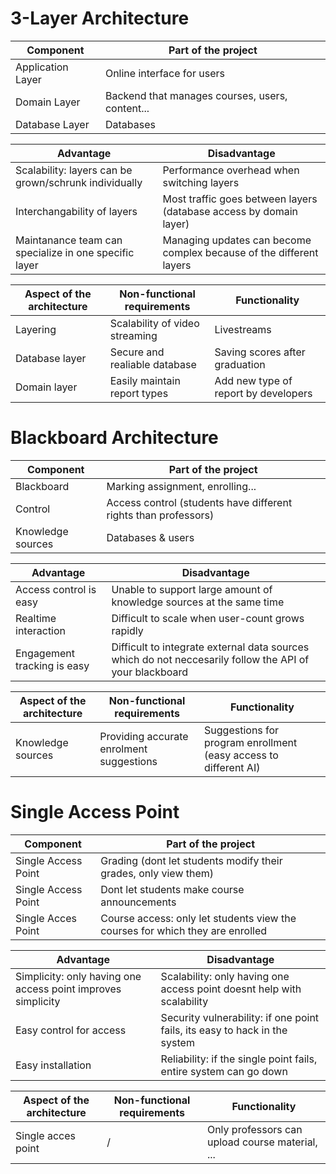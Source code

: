 # 3-Layer Architecture

| Component | Part of the project |
|---|---|
| Application Layer | Online interface for users |
| Domain Layer | Backend that manages courses, users, content... |
| Database Layer | Databases |


| Advantage | Disadvantage|
|---|---|
| Scalability: layers can be grown/schrunk individually | Performance overhead when switching layers |
| Interchangability of layers | Most traffic goes between layers (database access by domain layer) |
| Maintanance team can specialize in one specific layer | Managing updates can become complex because of the different layers |

| Aspect of the architecture | Non-functional requirements | Functionality |
|---|---|---|
| Layering | Scalability of video streaming | Livestreams |
| Database layer | Secure and realiable database | Saving scores after graduation |
| Domain layer | Easily maintain report types | Add new type of report by developers |

# Blackboard Architecture
| Component | Part of the project |
|---|---|
| Blackboard | Marking assignment, enrolling... |
| Control | Access control (students have different rights than professors) |
| Knowledge sources | Databases & users |

| Advantage | Disadvantage|
|---|---|
| Access control is easy | Unable to support large amount of knowledge sources at the same time |
| Realtime interaction | Difficult to scale when user-count grows rapidly |
| Engagement tracking is easy | Difficult to integrate external data sources which do not neccesarily follow the API of your blackboard |

| Aspect of the architecture | Non-functional requirements | Functionality |
|---|---|---|
| Knowledge sources | Providing accurate enrolment suggestions | Suggestions for program enrollment (easy access to different AI) |


# Single Access Point
| Component | Part of the project |
|---|---|
| Single Access Point | Grading (dont let students modify their grades, only view them) |
| Single Access Point | Dont let students make course announcements |
| Single Acces Point | Course access: only let students view the courses for which they are enrolled|

| Advantage | Disadvantage|
|---|---|
| Simplicity: only having one access point improves simplicity | Scalability: only having one access point doesnt help with scalability |
| Easy control for access | Security vulnerability: if one point fails, its easy to hack in the system |
| Easy installation | Reliability: if the single point fails, entire system can go down |

| Aspect of the architecture | Non-functional requirements | Functionality |
|---|---|---|
| Single acces point | / | Only professors can upload course material, ... |